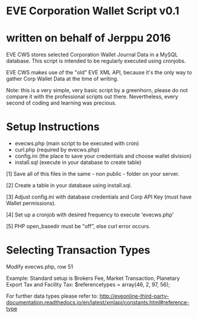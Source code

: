 # EVE Corporation Wallet Script v0.1
# written on behalf of Jerppu 2016

EVE CWS stores selected Corporation Wallet Journal Data in a MySQL database.
This script is intended to be regularly executed using cronjobs.

EVE CWS makes use of the "old" EVE XML API,
because it's the only way to gather Corp Wallet Data at the time of writing.

Note: this is a very simple, very basic script by a greenhorn, please do not
compare it with the professional scripts out there.
Nevertheless, every second of coding and learning was precious.

# Setup Instructions

- evecws.php (main script to be executed with cron)
- curl.php (required by evecws.php)
- config.ini (the place to save your credentials and choose wallet division)
- install.sql (execute in your database to create table)

[1] Save all of this files in the same - non public - folder on your server.

[2] Create a table in your database using install.sql.

[3] Adjust config.ini with database credentials
    and Corp API Key (must have Wallet permissions).

[4] Set up a cronjob with desired frequency to execute 'evecws.php'

[5] PHP open_basedir must be "off", else curl error occurs.

# Selecting Transaction Types

Modify evecws.php, row 51

Example:
Standard setup is Brokers Fee, Market Transaction,
Planetary Export Tax and Facility Tax:
$referencetypes = array(46, 2, 97, 56);

For further data types please refer to:
http://eveonline-third-party-documentation.readthedocs.io/en/latest/xmlapi/constants.html#reference-type
